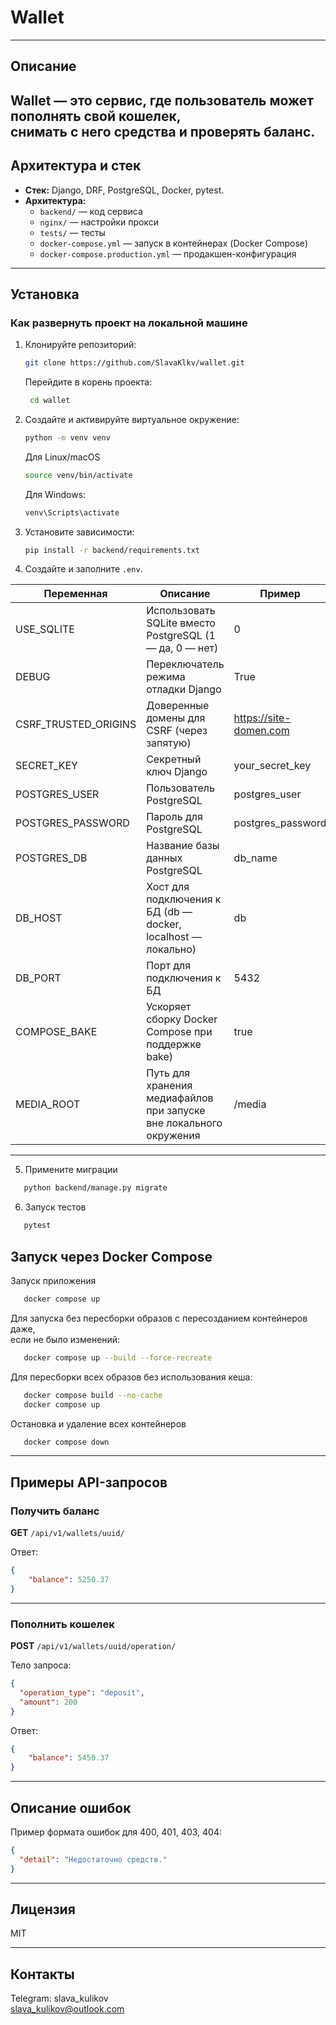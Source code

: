 # Wallet

---
## Описание

Wallet — это сервис, где пользователь может пополнять свой кошелек,  
снимать с него средства и проверять баланс.
---

## Архитектура и стек

- **Стек:** Django, DRF, PostgreSQL, Docker, pytest.
- **Архитектура:**
    - `backend/` — код сервиса
    - `nginx/` — настройки прокси
    - `tests/` — тесты
    - `docker-compose.yml` — запуск в контейнерах (Docker Compose)
    - `docker-compose.production.yml` — продакшен-конфигурация
---

## Установка

### Как развернуть проект на локальной машине

1. Клонируйте репозиторий:
    ```bash
    git clone https://github.com/SlavaKlkv/wallet.git
    ```
   Перейдите в корень проекта:
   ```bash
    cd wallet
   ```

2. Создайте и активируйте виртуальное окружение:
    ```bash
    python -m venv venv
    ```
    Для Linux/macOS
    ```bash
    source venv/bin/activate
    ```
    Для Windows:
    ```bash
    venv\Scripts\activate
    ```

3. Установите зависимости:
    ```bash
    pip install -r backend/requirements.txt
    ```

4. Создайте и заполните `.env`.

| Переменная              | Описание                                                           | Пример                 |
|-------------------------|--------------------------------------------------------------------|------------------------|
| USE_SQLITE              | Использовать SQLite вместо PostgreSQL (1 — да, 0 — нет)            | 0                      |
| DEBUG                   | Переключатель режима отладки Django                                | True                   |
| CSRF_TRUSTED_ORIGINS    | Доверенные домены для CSRF (через запятую)                         | https://site-domen.com |
| SECRET_KEY              | Секретный ключ Django                                              | your_secret_key        |
| POSTGRES_USER           | Пользователь PostgreSQL                                            | postgres_user          |
| POSTGRES_PASSWORD       | Пароль для PostgreSQL                                              | postgres_password      |
| POSTGRES_DB             | Название базы данных PostgreSQL                                    | db_name                |
| DB_HOST                 | Хост для подключения к БД (db — docker, localhost — локально)      | db                     |
| DB_PORT                 | Порт для подключения к БД                                          | 5432                   |
| COMPOSE_BAKE            | Ускоряет сборку Docker Compose при поддержке bake)                 | true                   |
| MEDIA_ROOT              | Путь для хранения медиафайлов при запуске вне локального окружения | /media                   |

---

5. Примените миграции

```bash
   python backend/manage.py migrate
```

6. Запуск тестов

```bash
   pytest
```

## Запуск через Docker Compose

Запуск приложения
    
```bash
   docker compose up
```

Для запуска без пересборки образов с пересозданием контейнеров даже,  
если не было изменений:
```bash
   docker compose up --build --force-recreate
```

Для пересборки всех образов без использования кеша:
```bash
   docker compose build --no-cache
   docker compose up
```

Остановка и удаление всех контейнеров
    
```bash
   docker compose down
```

---

## Примеры API-запросов
    
### Получить баланс
    
**GET** `/api/v1/wallets/uuid/`

Ответ:
```json
{
    "balance": 5250.37
}
```

---

### Пополнить кошелек
    
**POST** `/api/v1/wallets/uuid/operation/`

Тело запроса:
```json
{
  "operation_type": "deposit",
  "amount": 200
}
```

Ответ:
```json
{
    "balance": 5450.37
}
```

---

## Описание ошибок

Пример формата ошибок для 400, 401, 403, 404:

```json
{
  "detail": "Недостаточно средств."
}
```

---

## Лицензия

MIT

---

## Контакты

Telegram: slava_kulikov  
slava_kulikov@outlook.com
#
